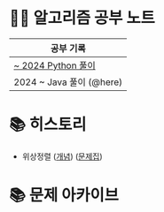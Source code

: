 # 🧑‍💻 알고리즘 공부 노트

| 공부 기록                                   |
|-----------------------------------------|
| [~ 2024 Python 풀이](./algo-py/README.md) |
| 2024 ~ Java 풀이 (@here)                  |


# 📚 히스토리
- 위상정렬 ([개념](https://m.blog.naver.com/ndb796/221236874984)) ([문제집](https://github.com/tony9402/baekjoon/tree/main/algorithms/topological_sorting))

# 📚 문제 아카이브
